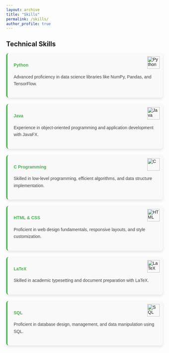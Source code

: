 ```yaml
---
layout: archive
title: "Skills"
permalink: /skills/
author_profile: true
---
```


## Technical Skills

<div class="skills-section">
  
  <div class="skill-card">
    <img src="https://img.icons8.com/color/48/000000/python.png" alt="Python" class="icon">
    <h4>Python</h4>
    <p>Advanced proficiency in data science libraries like NumPy, Pandas, and TensorFlow.</p>
  </div>
  
  <div class="skill-card">
    <img src="https://img.icons8.com/color/48/000000/java-coffee-cup-logo.png" alt="Java" class="icon">
    <h4>Java</h4>
    <p>Experience in object-oriented programming and application development with JavaFX.</p>
  </div>
  
  <div class="skill-card">
    <img src="https://img.icons8.com/color/48/000000/c-programming.png" alt="C" class="icon">
    <h4>C Programming</h4>
    <p>Skilled in low-level programming, efficient algorithms, and data structure implementation.</p>
  </div>

  <div class="skill-card">
    <img src="https://img.icons8.com/color/48/000000/html-5.png" alt="HTML" class="icon">
    <h4>HTML & CSS</h4>
    <p>Proficient in web design fundamentals, responsive layouts, and style customization.</p>
  </div>

  <div class="skill-card">
    <img src="https://img.icons8.com/color/48/000000/latex.png" alt="LaTeX" class="icon">
    <h4>LaTeX</h4>
    <p>Skilled in academic typesetting and document preparation with LaTeX.</p>
  </div>

  <div class="skill-card">
    <img src="https://img.icons8.com/color/48/000000/sql.png" alt="SQL" class="icon">
    <h4>SQL</h4>
    <p>Proficient in database design, management, and data manipulation using SQL.</p>
  </div>

</div>

<style>
  /* Skills Section and Card Styles */
  .skills-section {
    display: grid;
    grid-template-columns: repeat(auto-fill, minmax(250px, 1fr));
    gap: 20px;
    font-family: Arial, sans-serif;
  }
  .skill-card {
    background-color: #f9f9f9;
    border-radius: 8px;
    padding: 20px;
    box-shadow: 0 4px 8px rgba(0, 0, 0, 0.1);
    border-left: 4px solid #4CAF50;
    transition: transform 0.3s ease, background-color 0.3s ease, box-shadow 0.3s ease;
    position: relative;
    text-align: left;
  }
  .skill-card:hover {
    transform: translateY(-5px) scale(1.02);
    background-color: #e8f5e9;
    box-shadow: 0 8px 16px rgba(0, 0, 0, 0.2);
  }

  /* Titles */
  .skill-card h4 {
    color: #4CAF50;
    margin-top: 10px;
  }

  /* Paragraphs */
  .skill-card p {
    color: #444;
    line-height: 1.6;
  }

  /* Icon styling */
  .icon {
    width: 40px;
    position: absolute;
    top: 10px;
    right: 10px;
    transition: transform 0.3s ease;
  }
  .icon:hover {
    transform: scale(1.2) rotate(15deg);
  }
</style>
